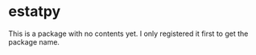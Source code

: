 # estatpy

This is a package with no contents yet. I only registered it first to get the package name.
